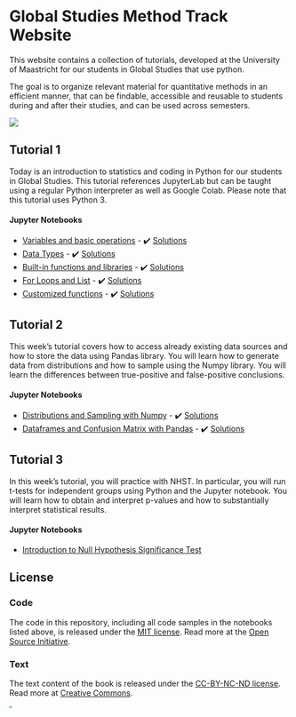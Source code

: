  
# Global Studies Method Track Website

This website contains a collection of tutorials, developed at the University of Maastricht for our students in Global Studies that use python. 

The goal is to organize relevant material for quantitative methods in an efficient manner, that can be findable, accessible and reusable to students during and after their studies, and can be used across semesters.

![](https://www.maastrichtuniversity.nl/sites/default/files/styles/page_photo/public/global_studies_logo_2.jpg?itok=NzXDp5cZ)

## Tutorial 1
Today is an introduction to statistics and coding in Python for our students in Global Studies. This tutorial references JupyterLab but can be taught using a regular Python interpreter as well as Google Colab. Please note that this tutorial uses Python 3.

#### Jupyter Notebooks
+ [Variables and basic operations](https://nbviewer.jupyter.org/github/MaastrichtU-IDS/global-studies/blob/main/semester2/notebooks/1.1-variables-and-assig.ipynb) - ✔️ [Solutions](https://github.com/MaastrichtU-IDS/global-studies/blob/main/semester2/notebooks/1.1-variables-and-assig-solutions.ipynb)
+ [Data Types](https://nbviewer.jupyter.org/github/MaastrichtU-IDS/global-studies/blob/main/semester2/notebooks/1.2-data-types.ipynb) - ✔️ [Solutions](https://github.com/MaastrichtU-IDS/global-studies/blob/main/semester2/notebooks/1.2-data-types-solutions.ipynb)
+ [Built-in functions and libraries](https://nbviewer.jupyter.org/github/MaastrichtU-IDS/global-studies/blob/main/semester2/notebooks/1.3-built-in-functions-and-libraries.ipynb) - ✔️ [Solutions](https://github.com/MaastrichtU-IDS/global-studies/blob/main/semester2/notebooks/1.3-built-in-functions-and-libraries-solutions.ipynb)
+ [For Loops and List](https://nbviewer.jupyter.org/github/MaastrichtU-IDS/global-studies/blob/main/semester2/notebooks/1.4-for-loops.ipynb) - ✔️ [Solutions](https://github.com/MaastrichtU-IDS/global-studies/blob/main/semester2/notebooks/1.4-for-loops-solutions.ipynb)
+ [Customized functions](https://nbviewer.jupyter.org/github/MaastrichtU-IDS/global-studies/blob/main/semester2/notebooks/1.5-writing-functions.ipynb) - ✔️ [Solutions](https://github.com/MaastrichtU-IDS/global-studies/blob/main/semester2/notebooks/1.5-writing-functions-solutions.ipynb)

## Tutorial 2
This week’s tutorial covers how to access already existing data sources and how to store the data using Pandas library. You will learn how to generate data from distributions and how to sample using the Numpy library. You will learn the differences between true-positive and false-positive conclusions.

#### Jupyter Notebooks
+ [Distributions and Sampling with Numpy](https://github.com/MaastrichtU-IDS/global-studies/blob/main/semester2/notebooks/2.1-distributions-and-sampling-numpy.ipynb) - ✔️ [Solutions](https://github.com/MaastrichtU-IDS/global-studies/blob/main/semester2/notebooks/2.1-distributions-and-sampling-numpy-solutions.ipynb)
+ [Dataframes and Confusion Matrix with Pandas](https://github.com/MaastrichtU-IDS/global-studies/blob/main/semester2/notebooks/2.2-data-handling-pandas.ipynb) - ✔️ [Solutions](https://github.com/MaastrichtU-IDS/global-studies/blob/main/semester2/notebooks/2.2-data-handling-pandas-solutions.ipynb)

## Tutorial 3
In this week’s tutorial, you will practice with NHST. In particular, you will run t-tests for independent groups using Python and the Jupyter notebook. You will learn how to obtain and interpret p-values and how to substantially interpret statistical results. 

#### Jupyter Notebooks
+ [Introduction to Null Hypothesis Significance Test](https://github.com/MaastrichtU-IDS/global-studies/blob/main/semester2/notebooks/3.1-NHST-with-python.ipynb)


## License

### Code

The code in this repository, including all code samples in the notebooks listed above, is released under the [MIT license](LICENSE-CODE). Read more at the [Open Source Initiative](https://opensource.org/licenses/MIT).

### Text

The text content of the book is released under the [CC-BY-NC-ND license](LICENSE-TEXT). Read more at [Creative Commons](https://creativecommons.org/licenses/by-nc-nd/3.0/us/legalcode).



<img src="https://avatars.githubusercontent.com/u/36262526?s=280&v=4" style="zoom:33%;" />
